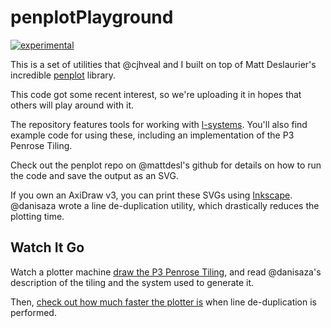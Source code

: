 # penplotPlayground

[![experimental](http://badges.github.io/stability-badges/dist/experimental.svg)](http://github.com/badges/stability-badges)

This is a set of utilities that @cjhveal and I built on top of Matt Deslaurier's incredible [penplot](https://github.com/mattdesl/penplot) library.

This code got some recent interest, so we're uploading it in hopes that others will play around with it.

The repository features tools for working with [l-systems](https://en.wikipedia.org/wiki/L-system). You'll also find example code for using these, including an implementation of the P3 Penrose Tiling.

Check out the penplot repo on @mattdesl's github for details on how to run the code and save the output as an SVG.

If you own an AxiDraw v3, you can print these SVGs using [Inkscape](https://inkscape.org/en/). @danisaza wrote a line de-duplication utility, which drastically reduces the plotting time.

## Watch It Go

Watch a plotter machine [draw the P3 Penrose Tiling](https://www.instagram.com/p/Bfp0hATFzfm/?taken-by=dannysaza), and read @danisaza's description of the tiling and the system used to generate it.

Then, [check out how much faster the plotter is](https://www.instagram.com/p/BgS4MkeDEt0/?taken-by=dannysaza) when line de-duplication is performed.



